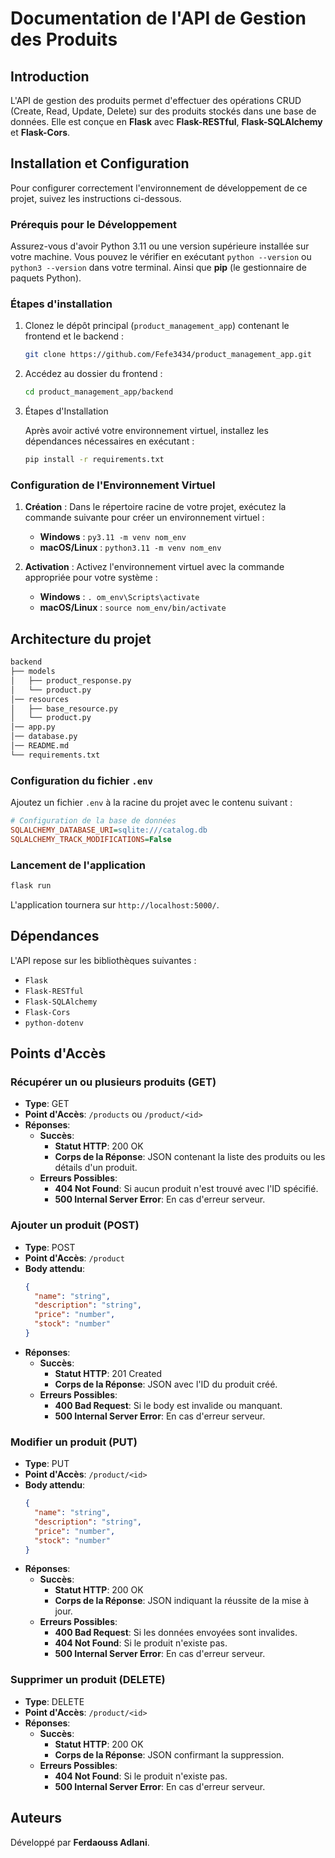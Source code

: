 # Documentation de l'API de Gestion des Produits

## Introduction

L'API de gestion des produits permet d'effectuer des opérations CRUD (Create, Read, Update, Delete) sur des produits stockés dans une base de données. Elle est conçue en **Flask** avec **Flask-RESTful**, **Flask-SQLAlchemy** et **Flask-Cors**.

## Installation et Configuration

Pour configurer correctement l'environnement de développement de ce projet, suivez les instructions ci-dessous.

### Prérequis pour le Développement

Assurez-vous d'avoir Python 3.11 ou une version supérieure installée sur votre machine. Vous pouvez le vérifier en exécutant `python --version` ou `python3 --version` dans votre terminal. Ainsi que **pip** (le gestionnaire de paquets Python).

### Étapes d'installation
1. Clonez le dépôt principal (`product_management_app`) contenant le frontend et le backend :

   ```sh
   git clone https://github.com/Fefe3434/product_management_app.git
   ```
2. Accédez au dossier du frontend :
   ```sh
   cd product_management_app/backend
   ```

3. Étapes d'Installation

    Après avoir activé votre environnement virtuel, installez les dépendances nécessaires en exécutant :

    ```bash
    pip install -r requirements.txt
    ```


### Configuration de l'Environnement Virtuel

1. **Création** : Dans le répertoire racine de votre projet, exécutez la commande suivante pour créer un environnement virtuel :

   - **Windows** : `py3.11 -m venv nom_env`
   - **macOS/Linux** : `python3.11 -m venv nom_env`

2. **Activation** : Activez l'environnement virtuel avec la commande appropriée pour votre système :
   - **Windows** : `.
om_env\Scripts\activate`
   - **macOS/Linux** : `source nom_env/bin/activate`


## Architecture du projet
```sh
backend
├── models
│   ├── product_response.py  
│   └── product.py       
│── resources  
│   ├── base_resource.py  
│   └── product.py       
│── app.py       
│── database.py   
│── README.md    
└── requirements.txt    
```


### Configuration du fichier `.env`

Ajoutez un fichier `.env` à la racine du projet avec le contenu suivant :

```ini
# Configuration de la base de données
SQLALCHEMY_DATABASE_URI=sqlite:///catalog.db  
SQLALCHEMY_TRACK_MODIFICATIONS=False
```

### Lancement de l'application

```sh
flask run
```
L'application tournera sur `http://localhost:5000/`.

## Dépendances

L'API repose sur les bibliothèques suivantes :
- `Flask`
- `Flask-RESTful`
- `Flask-SQLAlchemy`
- `Flask-Cors`
- `python-dotenv`



## Points d'Accès

### Récupérer un ou plusieurs produits (GET)

- **Type**: GET
- **Point d'Accès**: `/products` ou `/product/<id>`
- **Réponses**:
  - **Succès**:
    - **Statut HTTP**: 200 OK
    - **Corps de la Réponse**: JSON contenant la liste des produits ou les détails d'un produit.
  - **Erreurs Possibles**:
    - **404 Not Found**: Si aucun produit n'est trouvé avec l'ID spécifié.
    - **500 Internal Server Error**: En cas d'erreur serveur.

### Ajouter un produit (POST)

- **Type**: POST
- **Point d'Accès**: `/product`
- **Body attendu**:
  ```json
  {
    "name": "string",
    "description": "string",
    "price": "number",
    "stock": "number"
  }
  ```
- **Réponses**:
  - **Succès**:
    - **Statut HTTP**: 201 Created
    - **Corps de la Réponse**: JSON avec l'ID du produit créé.
  - **Erreurs Possibles**:
    - **400 Bad Request**: Si le body est invalide ou manquant.
    - **500 Internal Server Error**: En cas d'erreur serveur.

### Modifier un produit (PUT)

- **Type**: PUT
- **Point d'Accès**: `/product/<id>`
- **Body attendu**:
  ```json
  {
    "name": "string",
    "description": "string",
    "price": "number",
    "stock": "number"
  }
  ```
- **Réponses**:
  - **Succès**:
    - **Statut HTTP**: 200 OK
    - **Corps de la Réponse**: JSON indiquant la réussite de la mise à jour.
  - **Erreurs Possibles**:
    - **400 Bad Request**: Si les données envoyées sont invalides.
    - **404 Not Found**: Si le produit n'existe pas.
    - **500 Internal Server Error**: En cas d'erreur serveur.

### Supprimer un produit (DELETE)

- **Type**: DELETE
- **Point d'Accès**: `/product/<id>`
- **Réponses**:
  - **Succès**:
    - **Statut HTTP**: 200 OK
    - **Corps de la Réponse**: JSON confirmant la suppression.
  - **Erreurs Possibles**:
    - **404 Not Found**: Si le produit n'existe pas.
    - **500 Internal Server Error**: En cas d'erreur serveur.



## Auteurs
Développé par **Ferdaouss Adlani**.